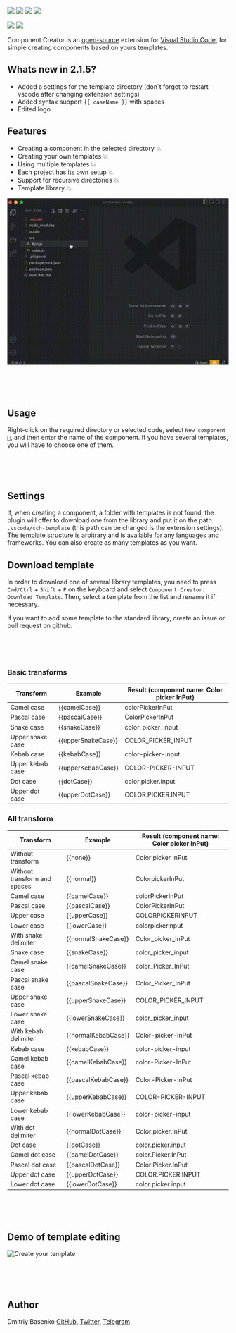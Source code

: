 [![](https://badgen.net/vs-marketplace/v/dsbasko.create-component-helper)](https://marketplace.visualstudio.com/items?itemName=dsbasko.create-component-helper)
[![](https://badgen.net/vs-marketplace/i/dsbasko.create-component-helper)](https://marketplace.visualstudio.com/items?itemName=dsbasko.create-component-helper)
[![](https://badgen.net/vs-marketplace/d/dsbasko.create-component-helper)](https://marketplace.visualstudio.com/items?itemName=dsbasko.create-component-helper)
[![](https://badgen.net/vs-marketplace/rating/dsbasko.create-component-helper)](https://marketplace.visualstudio.com/items?itemName=dsbasko.create-component-helper)

[![](https://badgen.net/github/stars/dsbasko/component-creator/#F9CA52)](https://github.com/dsbasko/component-creator)
[![](https://badgen.net/github/releases/dsbasko/component-creator)](https://github.com/dsbasko/component-creator)

Component Creator is an [open-source](https://github.com/dsbasko/component-creator) extension for [Visual Studio Code](https://code.visualstudio.com), for simple creating components based on yours templates.


## Whats new in 2.1.5?

- Added a settings for the template directory (don`t forget to restart vscode after changing extension settings)
- Added syntax support `{{ caseName }}` with spaces
- Edited logo


## Features

- Creating a component in the selected directory 💥
- Creating your own templates 💥
- Using multiple templates 💥
- Each project has its own setup 💥
- Support for recursive directories 💥
- Template library 💥

![Demo](https://raw.githubusercontent.com/dsbasko/component-creator/main/assets/gif/intro.gif 'Demo')

<br><br><br>

## Usage

Right-click on the required directory or selected code, select `New component 🧩`, and then enter the name of the component. If you have several templates, you will have to choose one of them.

<br><br><br>

## Settings

If, when creating a component, a folder with templates is not found, the plugin will offer to download one from the library and put it on the path `.vscode/cch-template` (this path can be changed is the extension settings). The template structure is arbitrary and is available for any languages and frameworks. You can also create as many templates as you want.

## Download template

In order to download one of several library templates, you need to press `Cmd/Ctrl` + `Shift` + `P` on the keyboard and select `Component Creator: Download Template`. Then, select a template from the list and rename it if necessary.

If you want to add some template to the standard library, create an issue or pull request on github.

<br><br><br>

### Basic transforms

| Transform        | Example            | Result (component name: Color picker InPut) |
| ---------------- | ------------------ | ------------------------------------------- |
| Camel case       | {{camelCase}}      | colorPickerInPut                            |
| Pascal case      | {{pascalCase}}     | ColorPickerInPut                            |
| Snake case       | {{snakeCase}}      | color_picker_input                          |
| Upper snake case | {{upperSnakeCase}} | COLOR_PICKER_INPUT                          |
| Kebab case       | {{kebabCase}}      | color-picker-input                          |
| Upper kebab case | {{upperKebabCase}} | COLOR-PICKER-INPUT                          |
| Dot case         | {{dotCase}}        | color.picker.input                          |
| Upper dot case   | {{upperDotCase}}   | COLOR.PICKER.INPUT                          |

### All transform

| Transform                    | Example             | Result (component name: Color picker InPut) |
| ---------------------------- | ------------------- | ------------------------------------------- |
| Without transform            | {{none}}            | Color picker InPut                          |
| Without transform and spaces | {{normal}}          | ColorpickerInPut                            |
| Camel case                   | {{camelCase}}       | colorPickerInPut                            |
| Pascal case                  | {{pascalCase}}      | ColorPickerInPut                            |
| Upper case                   | {{upperCase}}       | COLORPICKERINPUT                            |
| Lower case                   | {{lowerCase}}       | colorpickerinput                            |
| With snake delimiter         | {{normalSnakeCase}} | Color_picker_InPut                          |
| Snake case                   | {{snakeCase}}       | color_picker_input                          |
| Camel snake case             | {{camelSnakeCase}}  | color_Picker_InPut                          |
| Pascal snake case            | {{pascalSnakeCase}} | Color_Picker_InPut                          |
| Upper snake case             | {{upperSnakeCase}}  | COLOR_PICKER_INPUT                          |
| Lower snake case             | {{lowerSnakeCase}}  | color_picker_input                          |
| With kebab delimiter         | {{normalKebabCase}} | Color-picker-InPut                          |
| Kebab case                   | {{kebabCase}}       | color-picker-input                          |
| Camel kebab case             | {{camelKebabCase}}  | color-Picker-InPut                          |
| Pascal kebab case            | {{pascalKebabCase}} | Color-Picker-InPut                          |
| Upper kebab case             | {{upperKebabCase}}  | COLOR-PICKER-INPUT                          |
| Lower kebab case             | {{lowerKebabCase}}  | color-picker-input                          |
| With dot delimiter           | {{normalDotCase}}   | Color.picker.InPut                          |
| Dot case                     | {{dotCase}}         | color.picker.input                          |
| Camel dot case               | {{camelDotCase}}    | color.Picker.InPut                          |
| Pascal dot case              | {{pascalDotCase}}   | Color.Picker.InPut                          |
| Upper dot case               | {{upperDotCase}}    | COLOR.PICKER.INPUT                          |
| Lower dot case               | {{lowerDotCase}}    | color.picker.input                          |

<br><br><br>

## Demo of template editing

![Create your template](https://raw.githubusercontent.com/dsbasko/component-creator/main/assets/gif/custom-template.gif 'Create your template')

<br><br><br>

## Author

Dmitriy Basenko [GitHub](https://github.com/dsbasko/), [Twitter](https://twitter.com/dsbasko), [Telegram](https://t.me/dsbasko)
